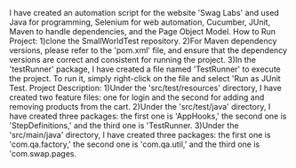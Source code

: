 I have created an automation script for the website 'Swag Labs' and used Java for programming,
 Selenium for web automation, Cucumber, JUnit, Maven to handle dependencies, and the Page Object Model.
How to Run Project:
1)clone the SmallWorldTest repository.
2)For Maven dependency versions, please refer to the 'pom.xml' file, and ensure that the dependency versions are correct and consistent for running the project.
3)In the 'testRunner' package, I have created a file named 'TestRunner' to execute the project. To run it, simply right-click on the file and select 'Run as JUnit Test.
Project Description:
1)Under the 'src/test/resources' directory, I have created two feature files: one for login and the second for adding and removing products from the cart.
2)Under the 'src/test/java' directory, I have created three packages: the first one is 'AppHooks,' the second one is 'StepDefinitions,' and the third one is 'TestRunner.
3)Under the 'src/main/java' directory, I have created three packages: the first one is 'com.qa.factory,' the second one is 'com.qa.util,' and the third one is 'com.swap.pages.





